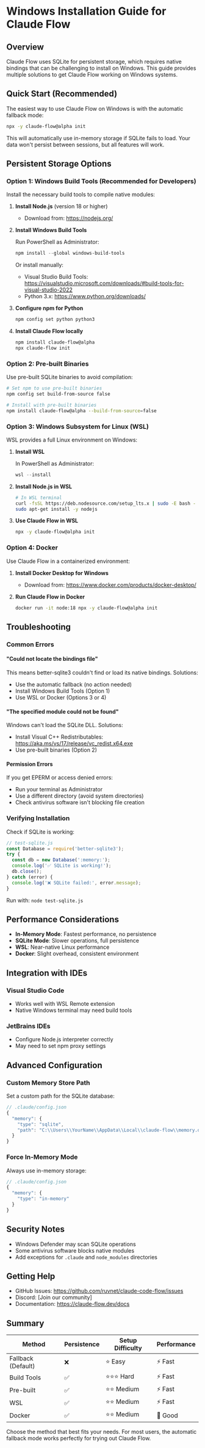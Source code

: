 # Windows Installation Guide for Claude Flow

## Overview

Claude Flow uses SQLite for persistent storage, which requires native bindings that can be challenging to install on Windows. This guide provides multiple solutions to get Claude Flow working on Windows systems.

## Quick Start (Recommended)

The easiest way to use Claude Flow on Windows is with the automatic fallback mode:

```bash
npx -y claude-flow@alpha init
```

This will automatically use in-memory storage if SQLite fails to load. Your data won't persist between sessions, but all features will work.

## Persistent Storage Options

### Option 1: Windows Build Tools (Recommended for Developers)

Install the necessary build tools to compile native modules:

1. **Install Node.js** (version 18 or higher)
   - Download from: https://nodejs.org/

2. **Install Windows Build Tools**
   
   Run PowerShell as Administrator:
   ```powershell
   npm install --global windows-build-tools
   ```
   
   Or install manually:
   - Visual Studio Build Tools: https://visualstudio.microsoft.com/downloads/#build-tools-for-visual-studio-2022
   - Python 3.x: https://www.python.org/downloads/

3. **Configure npm for Python**
   ```bash
   npm config set python python3
   ```

4. **Install Claude Flow locally**
   ```bash
   npm install claude-flow@alpha
   npx claude-flow init
   ```

### Option 2: Pre-built Binaries

Use pre-built SQLite binaries to avoid compilation:

```bash
# Set npm to use pre-built binaries
npm config set build-from-source false

# Install with pre-built binaries
npm install claude-flow@alpha --build-from-source=false
```

### Option 3: Windows Subsystem for Linux (WSL)

WSL provides a full Linux environment on Windows:

1. **Install WSL**
   
   In PowerShell as Administrator:
   ```powershell
   wsl --install
   ```

2. **Install Node.js in WSL**
   ```bash
   # In WSL terminal
   curl -fsSL https://deb.nodesource.com/setup_lts.x | sudo -E bash -
   sudo apt-get install -y nodejs
   ```

3. **Use Claude Flow in WSL**
   ```bash
   npx -y claude-flow@alpha init
   ```

### Option 4: Docker

Use Claude Flow in a containerized environment:

1. **Install Docker Desktop for Windows**
   - Download from: https://www.docker.com/products/docker-desktop/

2. **Run Claude Flow in Docker**
   ```bash
   docker run -it node:18 npx -y claude-flow@alpha init
   ```

## Troubleshooting

### Common Errors

#### "Could not locate the bindings file"
This means better-sqlite3 couldn't find or load its native bindings. Solutions:
- Use the automatic fallback (no action needed)
- Install Windows Build Tools (Option 1)
- Use WSL or Docker (Options 3 or 4)

#### "The specified module could not be found"
Windows can't load the SQLite DLL. Solutions:
- Install Visual C++ Redistributables: https://aka.ms/vs/17/release/vc_redist.x64.exe
- Use pre-built binaries (Option 2)

#### Permission Errors
If you get EPERM or access denied errors:
- Run your terminal as Administrator
- Use a different directory (avoid system directories)
- Check antivirus software isn't blocking file creation

### Verifying Installation

Check if SQLite is working:

```javascript
// test-sqlite.js
const Database = require('better-sqlite3');
try {
  const db = new Database(':memory:');
  console.log('✅ SQLite is working!');
  db.close();
} catch (error) {
  console.log('❌ SQLite failed:', error.message);
}
```

Run with: `node test-sqlite.js`

## Performance Considerations

- **In-Memory Mode**: Fastest performance, no persistence
- **SQLite Mode**: Slower operations, full persistence
- **WSL**: Near-native Linux performance
- **Docker**: Slight overhead, consistent environment

## Integration with IDEs

### Visual Studio Code
- Works well with WSL Remote extension
- Native Windows terminal may need build tools

### JetBrains IDEs
- Configure Node.js interpreter correctly
- May need to set npm proxy settings

## Advanced Configuration

### Custom Memory Store Path

Set a custom path for the SQLite database:

```javascript
// .claude/config.json
{
  "memory": {
    "type": "sqlite",
    "path": "C:\\Users\\YourName\\AppData\\Local\\claude-flow\\memory.db"
  }
}
```

### Force In-Memory Mode

Always use in-memory storage:

```javascript
// .claude/config.json
{
  "memory": {
    "type": "in-memory"
  }
}
```

## Security Notes

- Windows Defender may scan SQLite operations
- Some antivirus software blocks native modules
- Add exceptions for `.claude` and `node_modules` directories

## Getting Help

- GitHub Issues: https://github.com/ruvnet/claude-code-flow/issues
- Discord: [Join our community]
- Documentation: https://claude-flow.dev/docs

## Summary

| Method | Persistence | Setup Difficulty | Performance |
|--------|-------------|------------------|-------------|
| Fallback (Default) | ❌ | ⭐ Easy | ⚡ Fast |
| Build Tools | ✅ | ⭐⭐⭐ Hard | ⚡ Fast |
| Pre-built | ✅ | ⭐⭐ Medium | ⚡ Fast |
| WSL | ✅ | ⭐⭐ Medium | ⚡ Fast |
| Docker | ✅ | ⭐⭐ Medium | 🔄 Good |

Choose the method that best fits your needs. For most users, the automatic fallback mode works perfectly for trying out Claude Flow.